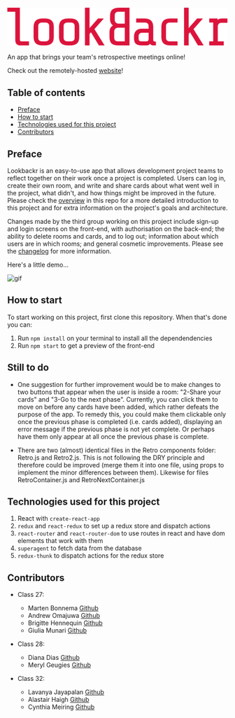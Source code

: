 ![logo](./src/assets/LookBackr.svg "lookBackr logo")

An app that brings your team's retrospective meetings online!

Check out the remotely-hosted [website](https://shrouded-stream-52535.herokuapp.com/user)!

## Table of contents

- [Preface](#Preface)
- [How to start](#How-to-start)
- [Technologies used for this project](#Technologies-used-for-this-project)
- [Contributors](#Contributors)

## Preface

Lookbackr is an easy-to-use app that allows development project teams to reflect together on their work once a project is completed. Users can log in, create their own room, and write and share cards about what went well in the project, what didn't, and how things might be improved in the future. Please check the [overview](./overview.md) in this repo for a more detailed introduction to this project and for extra information on the project's goals and architecture.

Changes made by the third group working on this project include sign-up and login screens on the front-end, with authorisation on the back-end; the ability to delete rooms and cards, and to log out; information about which users are in which rooms; and general cosmetic improvements. Please see the [changelog](./changelog.md) for more information.

Here's a little demo...

![gif](./demo/lookBackr.gif)

## How to start

To start working on this project, first clone this repository. When that's done you can:

1. Run `npm install` on your terminal to install all the dependendencies
2. Run `npm start` to get a preview of the front-end

## Still to do

- One suggestion for further improvement would be to make changes to two buttons that appear when the user is inside a room: "2-Share your cards" and "3-Go to the next phase". Currently, you can click them to move on before any cards have been added, which rather defeats the purpose of the app. To remedy this, you could make them clickable only once the previous phase is completed (i.e. cards added), displaying an error message if the previous phase is not yet complete. Or perhaps have them only appear at all once the previous phase is complete.

- There are two (almost) identical files in the Retro components folder: Retro.js and Retro2.js. This is not following the DRY principle and therefore could be improved (merge them it into one file, using props to implement the minor differences between them). Likewise for files RetroContainer.js and RetroNextContainer.js

## Technologies used for this project

1. React with `create-react-app`
2. `redux` and `react-redux` to set up a redux store and dispatch actions
3. `react-router` and `react-router-dom` to use routes in react and have dom elements that work with them
4. `superagent` to fetch data from the database
5. `redux-thunk` to dispatch actions for the redux store

## Contributors

- Class 27:

  - Marten Bonnema [Github](https://github.com/Fraxcelsior)
  - Andrew Omajuwa [Github](https://github.com/AndrewOmajuwa)
  - Brigitte Hennequin [Github](https://github.com/QuinB6248)
  - Giulia Munari [Github](https://github.com/Astrid88)

- Class 28:

  - Diana Dias [Github](https://github.com/dianadiasds)
  - Meryl Geugies [Github](https://github.com/MerylGeugies)

- Class 32:

  - Lavanya Jayapalan [Github](https://github.com/lavanyaJay)
  - Alastair Haigh [Github](https://github.com/ahaigh9877)
  - Cynthia Meiring [Github](https://github.com/cynthiameiring)

